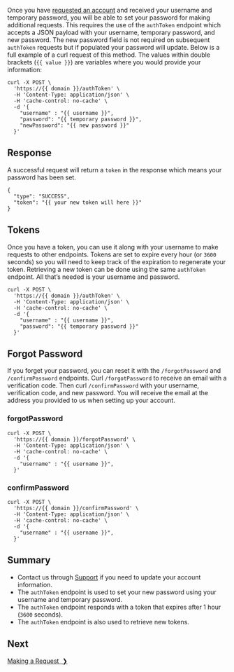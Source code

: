 Once you have <a href="http://eepurl.com/gfLTuH" target="_blank">requested an account</a> and received your username and temporary password, you will be able to set your password for making additional requests. This requires the use of the `authToken` endpoint which accepts a JSON payload with your username, temporary password, and new password. The new password field is not required on subsequent `authToken` requests but if populated your password will update. Below is a full example of a curl request of this method. The values within double brackets (`{{ value }}`) are variables where you would provide your information:

```
curl -X POST \
  'https://{{ domain }}/authToken' \
  -H 'Content-Type: application/json' \
  -H 'cache-control: no-cache' \
  -d '{
    "username" : "{{ username }}",
    "password": "{{ temporary password }}",
    "newPassword": "{{ new password }}"
  }'
```

## Response

A successful request will return a `token` in the response which means your password has been set.

```
{
  "type": "SUCCESS",
  "token": "{{ your new token will here }}"
}
```

## Tokens

Once you have a token, you can use it along with your username to make requests to other endpoints. Tokens are set to expire every hour (or `3600` seconds) so you will need to keep track of the expiration to regenerate your token. Retrieving a new token can be done using the same `authToken` endpoint. All that’s needed is your username and password.

```
curl -X POST \
  'https://{{ domain }}/authToken' \
  -H 'Content-Type: application/json' \
  -H 'cache-control: no-cache' \
  -d '{
    "username" : "{{ username }}",
    "password": "{{ temporary password }}"
  }'
```

## Forgot Password

If you forget your password, you can reset it with the `/forgotPassword` and `/confirmPassword` endpoints. Curl `/forgotPassword` to receive an email with a verification code. Then curl `/confirmPassword` with your username, verification code, and new password.  You will receive the email at the address you provided to us when setting up your account.

### forgotPassword

```
curl -X POST \
  'https://{{ domain }}/forgotPassword' \
  -H 'Content-Type: application/json' \
  -H 'cache-control: no-cache' \
  -d '{
    "username" : "{{ username }}",
  }'
```

### confirmPassword

```
curl -X POST \
  'https://{{ domain }}/confirmPassword' \
  -H 'Content-Type: application/json' \
  -H 'cache-control: no-cache' \
  -d '{
    "username" : "{{ username }}",
  }'
```

## Summary

* Contact us through [Support](mailto:eligibilityapi@nycopportunity.nyc.gov) if you need to update your account information.
* The `authToken` endpoint is used to set your new password using your username and temporary password.
* The `authToken` endpoint responds with a token that expires after 1 hour (`3600` seconds).
* The `authToken` endpoint is also used to retrieve new tokens.

## Next

<a href="making-a-request" title="Making a Request" class="btn color-secondary-button">Making a Request&nbsp;&nbsp;❯</a>

<br>
<br>
